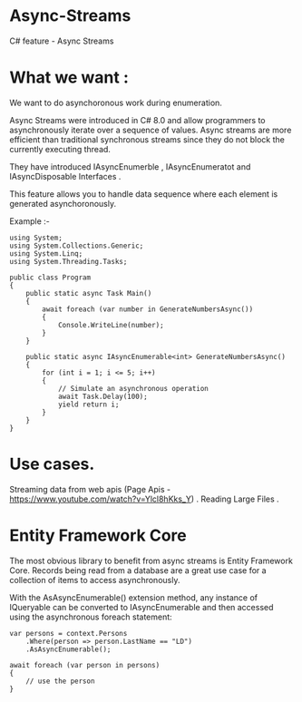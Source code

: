 # Async-Streams
C# feature - Async Streams 

# What we want :

We want to do asynchoronous work during enumeration.


Async Streams were introduced in C# 8.0 and allow programmers to asynchronously iterate over a sequence of values. Async streams are more efficient than traditional synchronous streams since they do not block the currently executing thread.

They have introduced IAsyncEnumerble<T> , IAsyncEnumeratot<T> and IAsyncDisposable Interfaces .

This feature allows you to handle data sequence where each element is generated asynchoronously.

Example :-
```
using System;
using System.Collections.Generic;
using System.Linq;
using System.Threading.Tasks;

public class Program
{
    public static async Task Main()
    {
        await foreach (var number in GenerateNumbersAsync())
        {
            Console.WriteLine(number);
        }
    }

    public static async IAsyncEnumerable<int> GenerateNumbersAsync()
    {
        for (int i = 1; i <= 5; i++)
        {
            // Simulate an asynchronous operation
            await Task.Delay(100);
            yield return i;
        }
    }
}
```
# Use cases.

Streaming data from web apis (Page Apis - https://www.youtube.com/watch?v=Ylcl8hKks_Y) .
Reading Large Files .


# Entity Framework Core
The most obvious library to benefit from async streams is Entity Framework Core. Records being read from a database are a great use case for a collection of items to access asynchronously.

With the AsAsyncEnumerable() extension method, any instance of IQueryable<T> can be converted to IAsyncEnumerable<T> and then accessed using the asynchronous foreach statement:
```
var persons = context.Persons
    .Where(person => person.LastName == "LD")
    .AsAsyncEnumerable();
 
await foreach (var person in persons)
{
    // use the person
}
```

